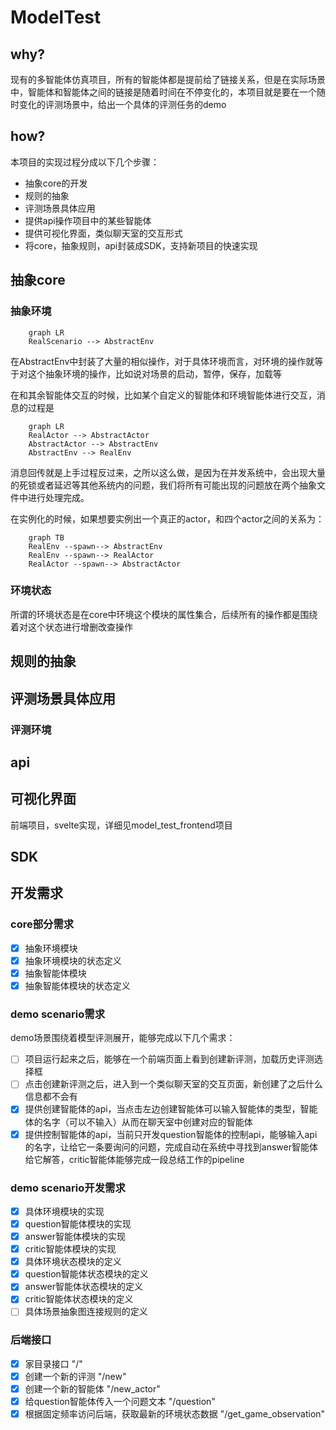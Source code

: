 # ModelTest

## why?
现有的多智能体仿真项目，所有的智能体都是提前给了链接关系，但是在实际场景中，智能体和智能体之间的链接是随着时间在不停变化的，本项目就是要在一个随时变化的评测场景中，给出一个具体的评测任务的demo

## how?
本项目的实现过程分成以下几个步骤：
- 抽象core的开发
- 规则的抽象
- 评测场景具体应用
- 提供api操作项目中的某些智能体
- 提供可视化界面，类似聊天室的交互形式
- 将core，抽象规则，api封装成SDK，支持新项目的快速实现

  
## 抽象core
 ### 抽象环境
```mermaid 
    graph LR
    RealScenario --> AbstractEnv
```

在AbstractEnv中封装了大量的相似操作，对于具体环境而言，对环境的操作就等于对这个抽象环境的操作，比如说对场景的启动，暂停，保存，加载等


在和其余智能体交互的时候，比如某个自定义的智能体和环境智能体进行交互，消息的过程是
```mermaid
    graph LR
    RealActor --> AbstractActor
    AbstractActor --> AbstractEnv
    AbstractEnv --> RealEnv
```
消息回传就是上手过程反过来，之所以这么做，是因为在并发系统中，会出现大量的死锁或者延迟等其他系统内的问题，我们将所有可能出现的问题放在两个抽象文件中进行处理完成。

在实例化的时候，如果想要实例出一个真正的actor，和四个actor之间的关系为：
```mermaid
    graph TB
    RealEnv --spawn--> AbstractEnv
    RealEnv --spawn--> RealActor
    RealActor --spawn--> AbstractActor
```
### 环境状态

所谓的环境状态是在core中环境这个模块的属性集合，后续所有的操作都是围绕着对这个状态进行增删改查操作

## 规则的抽象


## 评测场景具体应用
  ### 评测环境

## api


## 可视化界面
前端项目，svelte实现，详细见model_test_frontend项目

## SDK

## 开发需求
### core部分需求
- [x] 抽象环境模块
- [x] 抽象环境模块的状态定义
- [x] 抽象智能体模块
- [x] 抽象智能体模块的状态定义
### demo scenario需求
demo场景围绕着模型评测展开，能够完成以下几个需求：
- [ ] 项目运行起来之后，能够在一个前端页面上看到创建新评测，加载历史评测选择框
- [ ] 点击创建新评测之后，进入到一个类似聊天室的交互页面，新创建了之后什么信息都不会有
- [x] 提供创建智能体的api，当点击左边创建智能体可以输入智能体的类型，智能体的名字（可以不输入）从而在聊天室中创建对应的智能体
- [x] 提供控制智能体的api，当前只开发question智能体的控制api，能够输入api的名字，让给它一条要询问的问题，完成自动在系统中寻找到answer智能体给它解答，critic智能体能够完成一段总结工作的pipeline

### demo scenario开发需求
- [x] 具体环境模块的实现
- [x] question智能体模块的实现
- [x] answer智能体模块的实现
- [x] critic智能体模块的实现
- [x] 具体环境状态模块的定义
- [x] question智能体状态模块的定义
- [x] answer智能体状态模块的定义
- [x] critic智能体状态模块的定义
- [ ] 具体场景抽象图连接规则的定义

### 后端接口
- [x] 家目录接口 "/"
- [x] 创建一个新的评测 "/new"
- [x] 创建一个新的智能体 "/new_actor"
- [x] 给question智能体传入一个问题文本 "/question"
- [x] 根据固定频率访问后端，获取最新的环境状态数据 "/get_game_observation"
